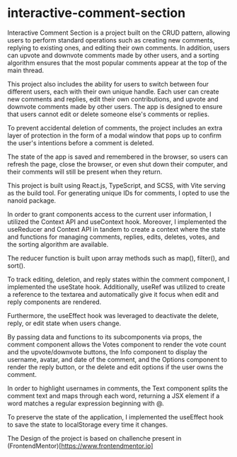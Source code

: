 # interactive-comment-section
Interactive Comment Section is a project built on the CRUD pattern, allowing users to perform standard operations such as creating new comments, 
replying to existing ones, and editing their own comments. In addition, users can upvote and downvote comments made by other users, and a sorting 
algorithm ensures that the most popular comments appear at the top of the main thread.

This project also includes the ability for users to switch between four different users, each with their own unique handle. Each user can create new comments and 
replies, edit their own contributions, and upvote and downvote comments made by other users. The app is designed to ensure that users cannot edit or delete someone
else's comments or replies.

To prevent accidental deletion of comments, the project includes an extra layer of protection in the form of a modal window that pops up to confirm the user's 
intentions before a comment is deleted.

The state of the app is saved and remembered in the browser, so users can refresh the page, close the browser,
or even shut down their computer, and their comments will still be present when they return.

This project is built using React.js, TypeScript, and SCSS, with Vite serving as the build tool. For generating unique IDs for comments, I opted to use the nanoid package.

In order to grant components access to the current user information, I utilized the Context API and useContext hook. Moreover, I implemented the useReducer and Context API in tandem to create a context where the state and functions for managing comments, replies, edits, deletes, votes, and the sorting algorithm are available.

The reducer function is built upon array methods such as map(), filter(), and sort().

To track editing, deletion, and reply states within the comment component, I implemented the useState hook. Additionally, useRef was utilized to create a reference to the textarea and automatically give it focus when edit and reply components are rendered.

Furthermore, the useEffect hook was leveraged to deactivate the delete, reply, or edit state when users change.

By passing data and functions to its subcomponents via props, the comment component allows the Votes component to render the vote count and the upvote/downvote buttons, the Info component to display the username, avatar, and date of the comment, and the Options component to render the reply button, or the delete and edit options if the user owns the comment.

In order to highlight usernames in comments, the Text component splits the comment text and maps through each word, returning a JSX element if a word matches a regular expression beginning with @.

To preserve the state of the application, I implemented the useEffect hook to save the state to localStorage every time it changes.



The Design of the project is based on challenche present in (FrontendMentor)[https://www.frontendmentor.io]
